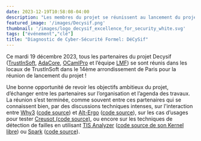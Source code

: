 ```yaml
---
date: 2023-12-19T10:58:08-04:00
description: "Les membres du projet se réunissent au lancement du projet !"
featured_image: '/images/Decysif.png'
thumbnail: '/images/logo_decysif_excellence_for_security_white.svg'
tags: ["événement","clé"]
title: "Diagnostic de Cyber-Sécurité Formel: DéCySif"
---
```


Ce mardi 19 décembre 2023, tous les partenaires du projet Decysif
([TrustInSoft](https://trust-in-soft.com/),
[AdaCore](https://www.adacore.com/), [OCamlPro](https://www.ocamlpro.com) et
l’équipe [LMF](https://lmf.cnrs.fr/)) se sont réunis dans les locaux de
TrustInSoft dans le 14ème arrondissement de Paris pour la réunion de lancement
du projet !

Une bonne opportunité de revoir les objectifs ambitieux du projet, d’échanger
entre les partenaires sur l’organisation et l’agenda des travaux. La réunion
s’est terminée, comme souvent entre ces partenaires qui se connaissent bien,
par des discussions techniques intenses, sur l'interaction entre
[Why3](https://www.why3.org/) ([code source](https://github.com/AdaCore/why3))
et [Alt-Ergo](https://alt-ergo.ocamlpro.com/) ([code
source](https://github.com/OCamlPro/alt-ergo)), sur les cas d’usages pour
tester [Creusot (code source)](https://github.com/creusot-rs/creusot), ou
encore sur les techniques de détection de failles en utilisant [TIS
Analyzer](https://www.trust-in-soft.com/trustinsoft-analyzer)
([code source de son Kernel libre](https://github.com/TrustInSoft/tis-kernel))
ou [Spark](https://www.adacore.com/about-spark) ([code
source](https://github.com/AdaCore/spark2014)).

